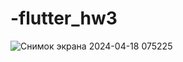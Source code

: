 # -flutter_hw3
![Снимок экрана 2024-04-18 075225](https://github.com/Ivanzolo2007/-flutter_hw3/assets/144227771/aaab16ff-4205-4ec8-b406-91c073273ce8)

